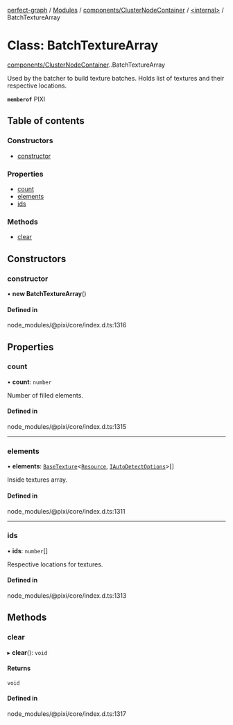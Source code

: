 [perfect-graph](../README.md) / [Modules](../modules.md) / [components/ClusterNodeContainer](../modules/components_ClusterNodeContainer.md) / [<internal\>](../modules/components_ClusterNodeContainer._internal_.md) / BatchTextureArray

# Class: BatchTextureArray

[components/ClusterNodeContainer](../modules/components_ClusterNodeContainer.md).[<internal>](../modules/components_ClusterNodeContainer._internal_.md).BatchTextureArray

Used by the batcher to build texture batches.
Holds list of textures and their respective locations.

**`memberof`** PIXI

## Table of contents

### Constructors

- [constructor](components_ClusterNodeContainer._internal_.BatchTextureArray.md#constructor)

### Properties

- [count](components_ClusterNodeContainer._internal_.BatchTextureArray.md#count)
- [elements](components_ClusterNodeContainer._internal_.BatchTextureArray.md#elements)
- [ids](components_ClusterNodeContainer._internal_.BatchTextureArray.md#ids)

### Methods

- [clear](components_ClusterNodeContainer._internal_.BatchTextureArray.md#clear)

## Constructors

### constructor

• **new BatchTextureArray**()

#### Defined in

node_modules/@pixi/core/index.d.ts:1316

## Properties

### count

• **count**: `number`

Number of filled elements.

#### Defined in

node_modules/@pixi/core/index.d.ts:1315

___

### elements

• **elements**: [`BaseTexture`](components_ClusterNodeContainer._internal_.BaseTexture.md)<[`Resource`](components_ClusterNodeContainer._internal_.Resource.md), [`IAutoDetectOptions`](../modules/components_ClusterNodeContainer._internal_.md#iautodetectoptions)\>[]

Inside textures array.

#### Defined in

node_modules/@pixi/core/index.d.ts:1311

___

### ids

• **ids**: `number`[]

Respective locations for textures.

#### Defined in

node_modules/@pixi/core/index.d.ts:1313

## Methods

### clear

▸ **clear**(): `void`

#### Returns

`void`

#### Defined in

node_modules/@pixi/core/index.d.ts:1317
